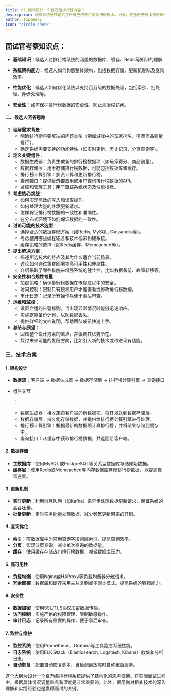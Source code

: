 ```yaml
---
title: 07.如何设计一个百万级排行榜内容？
description: 缓存系统是目前几乎所有应用中广泛采用的技术。另外，它适用于技术栈的每一层。例如，在网络领域中，缓存用于 DNS 查找，Web 服务器缓存用于频繁的请求。
author: TopGeeky
icon: "circle-check"
---
```


## 面试官考察知识点：

- **基础知识**：候选人对排行榜系统的涵盖的数据库、缓存、Redis等知识的理解

- **系统架构能力**：候选人如何构思整体架构，包括数据存储、更新机制以及查询效率。
- **性能优化**：候选人如何优化系统以支持百万级的数据处理，包括索引、批处理、异步处理等。
- **安全性**：如何保护排行榜数据的安全性，防止未授权访问。

#### 二、候选人回答思路

1. **理解需求背景**：
   - 明确排行榜将要解决的问题类型（例如游戏中的玩家排名、电商商品销量排行）。
   - 确定系统需要支持的功能特性（如实时更新、历史记录、分页查询等）。
2. **定义关键组件**：
   - 数据生成器：负责生成新的排行榜数据项（如玩家得分、商品销量）。
   - 数据存储层：用于存储排行榜数据，可能包括数据库和缓存。
   - 排行榜计算引擎：负责计算和更新排行榜。
   - 查询接口：提供给外部应用或用户查询排行榜数据的API。
   - 监控和管理工具：用于跟踪系统状态及性能指标。
3. **考虑核心挑战**：
   - 如何实现高效的写入和读取操作。
   - 如何处理大量的并发更新请求。
   - 怎样保证排行榜数据的一致性和准确性。
   - 在分布式环境下如何保证数据的一致性。
4. **讨论可能的技术选型**：
   - 选择合适的数据存储方案（如Redis, MySQL, Cassandra等）。
   - 考虑使用哪些编程语言和技术栈来构建系统。
   - 缓存策略的选择（如Redis缓存、Memcached等）。
5. **提出解决方案**：
   - 描述所选技术的特点及其为什么适合当前场景。
   - 讨论如何通过集群部署提高可用性和伸缩性。
   - 介绍采取了哪些措施来增强系统的健壮性，比如数据备份、故障转移等。
6. **安全性和合规性考量**：
   - 加密策略：确保排行榜数据在传输过程中的安全。
   - 访问控制：限制只有授权用户才能查看或修改排行榜数据。
   - 审计日志：记录所有操作以便于事后审查。
7. **运维和监控**：
   - 设置合适的告警规则，当出现异常情况时能够迅速响应。
   - 实施定期备份计划，以防数据丢失。
   - 提供详细的文档说明，帮助团队成员快速上手。
8. **总结与展望**：
   - 回顾整个设计方案的重点，并强调其优势所在。
   - 探讨未来可能的发展方向，比如引入新的技术或改进现有功能。

### 三、技术方案

#### 1. 架构设计

- **数据流**：客户端 -> 数据生成器 -> 数据存储层 -> 排行榜计算引擎 -> 查询接口

- 组件交互

  ：

  - 数据生成器：接收来自客户端的新数据项，将其发送到数据存储层。
  - 数据存储层：持久化存储数据，并提供给排行榜计算引擎进行处理。
  - 排行榜计算引擎：根据最新的数据项计算排行榜，并将结果存储到缓存中。
  - 查询接口：从缓存中获取排行榜数据，并返回给客户端。

#### 2. 数据存储

- **主数据库**：使用MySQL或PostgreSQL等关系型数据库存储原始数据。
- **缓存层**：使用Redis或Memcached等内存数据库存储排行榜数据，以提高查询速度。

#### 3. 更新机制

- **实时更新**：利用消息队列（如Kafka）来异步处理数据更新请求，保证系统的高吞吐量。
- **批量更新**：定时任务批量处理数据，减少频繁更新带来的开销。

#### 4. 查询优化

- **索引**：在数据库中为常用查询字段创建索引，提高查询效率。
- **分页**：实现分页查询，减少单次查询的数据量。
- **缓存**：使用缓存存储热门排行榜数据，减轻数据库压力。

#### 5. 高可用性

- **负载均衡**：使用Nginx或HAProxy等负载均衡器分散请求。
- **冗余部署**：数据库和缓存采用主从复制或多副本模式，提高系统的容错能力。

#### 6. 安全性

- **数据加密**：使用SSL/TLS协议加密数据传输。
- **访问控制**：实施严格的权限管理，限制敏感操作。
- **审计日志**：记录所有重要的操作，便于事后审查。

#### 7. 监控与维护

- **监控系统**：使用Prometheus、Grafana等工具监控系统性能。
- **日志系统**：使用ELK Stack（Elasticsearch, Logstash, Kibana）收集和分析日志。
- **自动恢复**：配置自动恢复脚本，当检测到故障时自动重启服务。

这个大纲为设计一个百万级排行榜系统提供了结构化的思考框架。在实际面试过程中，根据具体情况调整重点和深度是非常重要的。此外，展示你对相关技术的深入理解和实践经验也是赢得面试的关键。
